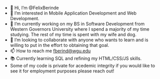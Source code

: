 - 👋 Hi, I’m @FelixBerinde
- 👀 I’m interested in Mobile Application Development and Web Development.
- 🌱 I’m currently working on my BS in Software Development from Western Governors University where I spend a majority of my time studying. The rest of my time is spent with my wife and dog.
- 💞️ I’m looking to collaborate with anyone who wants to learn and is willing to put in the effort to obtaining that goal.
- 📫 How to reach me fberind@wgu.edu
- 📚 Currently learning SQL and refining my HTML/CSS/JS skills.
- Some of my code is private for acedemic integrity if you would like to see it for employment purposes please reach out!
<!---
FelixBerinde/FelixBerinde is a ✨ special ✨ repository because its `README.md` (this file) appears on your GitHub profile.
You can click the Preview link to take a look at your changes.
--->
